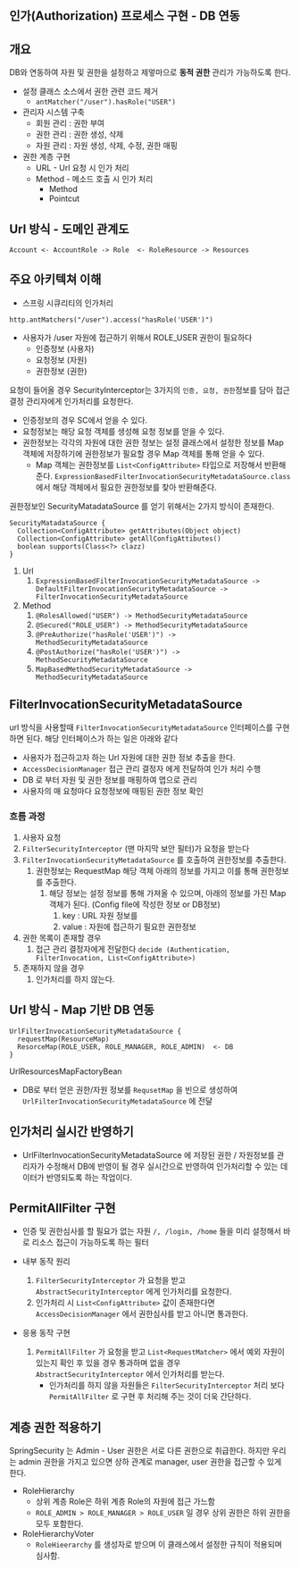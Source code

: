 ## 인가(Authorization) 프로세스 구현 - DB 연동

## 개요
DB와 연동하여 자원 및 권한을 설정하고 제엏마으로 **동적 권한** 관리가 가능하도록 한다.

- 설정 클래스 소스에서 권한 관련 코드 제거
    - ```antMatcher("/user").hasRole("USER")```
- 관리자 시스템 구축
    - 회원 관리 : 권한 부여
    - 권한 관리 : 권한 생성, 삭제
    - 자원 관리 : 자원 생성, 삭제, 수정, 권한 매핑
- 권한 계층 구현
    - URL - Url 요청 시 인가 처리
    - Method - 메소드 호출 시 인가 처리
        - Method
        - Pointcut

## Url 방식 - 도메인 관계도
```
Account <- AccountRole -> Role  <- RoleResource -> Resources
```

## 주요 아키텍쳐 이해

- 스프링 시큐리티의 인가처리
```
http.antMatchers("/user").access("hasRole('USER')")
```
- 사용자가 /user 자원에 접근하기 위해서 ROLE_USER 권한이 필요하다
    - 인증정보 (사용자)
    - 요청정보 (자원)
    - 권한정보 (권한)

요청이 들어올 경우 SecurityInterceptor는 3가지의 ```인증, 요청, 권한```정보를 담아 접근 결정 관리자에게 인가처리를 요청한다.

- 인증정보의 경우 SC에서 얻을 수 있다.
- 요청정보는 해당 요청 객체를 생성해 요청 정보를 얻을 수 있다.
- 권한정보는 각각의 자원에 대한 권한 정보는 설정 클래스에서 설정한 정보를 Map 객체에 저장하기에 권한정보가 필요할 경우 Map 객체를 통해 얻을 수 있다.
    - Map 객체는 권한정보를 ```List<ConfigAttribute>``` 타입으로 저장해서 반환해준다.
      ```ExpressionBasedFilterInvocationSecurityMetadataSource.class``` 에서 해당 객체에서 필요한 권한정보를 찾아 반환해준다.

권한정보인 SecurityMatadataSource 를 얻기 위해서는 2가지 방식이 존재한다.
```
SecurityMatadataSource {
  Collection<ConfigAttribute> getAttributes(Object object)
  Collection<ConfigAttribute> getAllConfigAttibutes()
  boolean supports(Class<?> clazz)
}
```

1. Url
    1. ```ExpressionBasedFilterInvocationSecurityMetadataSource -> DefaultFilterInvocationSecurityMetadataSource -> FilterInvocationSecurityMetadataSource```
2. Method
    1. ```@RolesAllowed("USER") -> MethodSecurityMetadataSource```
    2. ```@Secured("ROLE_USER") -> MethodSecurityMetadataSource```
    3. ```@PreAuthorize("hasRole('USER')") -> MethodSecurityMetadataSource```
    4. ```@PostAuthorize("hasRole('USER')") -> MethodSecurityMetadataSource```
    5. ```MapBasedMethodSecurityMetadataSource -> MethodSecurityMetadataSource```

## FilterInvocationSecurityMetadataSource
url 방식을 사용할때 ```FilterInvocationSecurityMetadataSource``` 인터페이스를 구현하면 된다. 해당 인터페이스가 하는 일은 아래와 같다
- 사용자가 접근하고자 하는 Url 자원에 대한 권한 정보 추출을 한다.
- ```AccessDecisionManager``` 접근 관리 결정자 에게 전달하여 인가 처리 수행
- DB 로 부터 자원 및 권한 정보를 매핑하여 맵으로 관리
- 사용자의 매 요청마다 요청정보에 매핑된 권한 정보 확인

### 흐름 과정

1. 사용자 요청
2. ```FilterSecurityInterceptor``` (맨 마지막 보안 필터)가 요청을 받는다
3. ```FilterInvocationSecurityMetadataSource``` 를 호출하여 권한정보를 추출한다.
    1. 권한정보는 RequestMap 해당 객체 아래의 정보를 가지고 이를 통해 권한정보를 추출한다.
        1. 해당 정보는 설정 정보를 통해 가져올 수 있으며, 아래의 정보를 가진 Map객체가 된다. (Config file에 작성한 정보 or DB정보)
            1. key : URL 자원 정보를
            2. value : 자원에 접근하기 필요한 권한정보
4. 권한 목록이 존재할 경우
    1. 접근 관리 결정자에게 전달한다 ```decide (Authentication, FilterInvocation, List<ConfigAttribute>)```
5. 존재하지 않을 경우
    1. 인가처리를 하지 않는다.

## Url 방식 - Map 기반 DB 연동

```
UrlFilterInvocationSecurityMetadataSource {
  requestMap(ResourceMap)
  ResorceMap(ROLE_USER, ROLE_MANAGER, ROLE_ADMIN)  <- DB
}
```
UrlResourcesMapFactoryBean
- DB로 부터 얻은 권한/자원 정보를 ```RequsetMap``` 을 빈으로 생성하여 ```UrlFilterInvocationSecurityMetadataSource``` 에 전달

## 인가처리 실시간 반영하기

- UrlFilterInvocationSecurityMetadataSource 에 저장된 권한 / 자원정보를 관리자가 수정해서 DB에 반영이 될 경우 실시간으로 반영하여 인가처리할 수 있는 데이터가 반영되도록 하는 작업이다.

## PermitAllFilter 구현

- 인증 및 권한심사를 할 필요가 없는 자원 ```/, /login, /home``` 들을 미리 설정해서 바로 리소스 접근이 가능하도록 하는 필터

- 내부 동작 원리
    1. ```FilterSecurityInterceptor``` 가 요청을 받고 ```AbstractSecurityInterceptor``` 에게 인가처리를 요청한다.
    2. 인가처리 시 ```List<ConfigAttribute>``` 값이 존재한다면 ```AccessDecisionManager``` 에서 권한심사를 받고 아니면 통과한다.
- 응용 동작 구현
    1. ```PermitAllFilter``` 가 요청을 받고 ```List<RequestMatcher>``` 에서 예외 자원이 있는지 확인 후 있을 경우 통과하며 없을 경우 ```AbstractSecurityInterceptor``` 에서 인가처리를 받는다.
        - 인가처리를 하지 않을 자원들은 ```FilterSecurityInterceptor``` 처리 보다 ```PermitAllFilter``` 로 구현 후 처리해 주는 것이 더욱 간단하다.

## 계층 권한 적용하기

SpringSecurity 는 Admin - User 권한은 서로 다른 권한으로 취급한다.
하지만 우리는 admin 권한을 가지고 있으면 상하 관계로 manager, user 권한을 접근할 수 있게 한다.

- RoleHierarchy
    - 상위 계층 Role은 하위 계층 Role의 자원에 접근 가느함
    - ```ROLE_ADMIN > ROLE_MANAGER > ROLE_USER``` 일 경우 상위 권한은 하위 권한을 모두 포함한다.
- RoleHierarchyVoter
    - ```RoleHieerarchy``` 를 생성자로 받으며 이 클래스에서 설정한 규칙이 적용되며 심사함.

